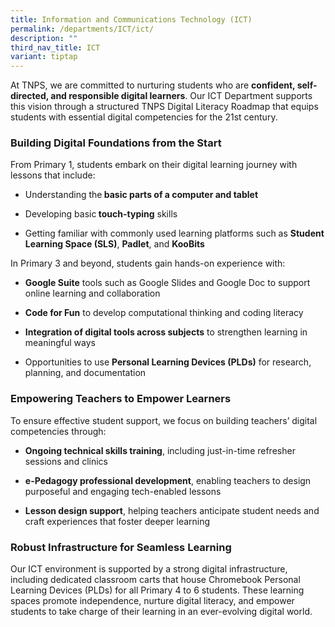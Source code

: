 ```yaml
---
title: Information and Communications Technology (ICT)
permalink: /departments/ICT/ict/
description: ""
third_nav_title: ICT
variant: tiptap
---
```

<p>At TNPS, we are committed to nurturing students who are <strong>confident, self-directed, and responsible digital learners</strong>.
Our ICT Department supports this vision through a structured TNPS Digital
Literacy Roadmap that equips students with essential digital competencies
for the 21st century.</p>
<p></p>
<h3><strong>Building Digital Foundations from the Start</strong></h3>
<p>From Primary 1, students embark on their digital learning journey with
lessons that include:</p>
<ul data-tight="true" class="tight">
<li>
<p>Understanding the<strong> basic parts of a computer and tablet</strong>
</p>
</li>
<li>
<p>Developing basic<strong> touch-typing</strong> skills</p>
</li>
<li>
<p>Getting familiar with commonly used learning platforms such as <strong>Student Learning Space (SLS)</strong>, <strong>Padlet</strong>,
and <strong>KooBits</strong>
</p>
</li>
</ul>
<p>In Primary 3 and beyond, students gain hands-on experience with:</p>
<ul data-tight="true" class="tight">
<li>
<p><strong>Google Suite</strong> tools such as Google Slides and Google Doc
to support online learning and collaboration</p>
</li>
<li>
<p><strong>Code for Fun</strong> to develop computational thinking and coding
literacy</p>
</li>
<li>
<p><strong>Integration of digital tools across subjects</strong> to strengthen
learning in meaningful ways</p>
</li>
<li>
<p>Opportunities to use <strong>Personal Learning Devices (PLDs)</strong> for
research, planning, and documentation</p>
</li>
</ul>
<p></p>
<h3><strong>Empowering Teachers to Empower Learners</strong></h3>
<p>To ensure effective student support, we focus on building teachers’ digital
competencies through:</p>
<ul data-tight="true" class="tight">
<li>
<p><strong>Ongoing technical skills training</strong>, including just-in-time
refresher sessions and clinics</p>
</li>
<li>
<p><strong>e-Pedagogy professional development</strong>, enabling teachers
to design purposeful and engaging tech-enabled lessons</p>
</li>
<li>
<p><strong>Lesson design support</strong>, helping teachers anticipate student
needs and craft experiences that foster deeper learning</p>
</li>
</ul>
<p></p>
<h3><strong>Robust Infrastructure for Seamless Learning</strong></h3>
<p>Our ICT environment is supported by a strong digital infrastructure, including
dedicated classroom carts that house Chromebook Personal Learning Devices
(PLDs) for all Primary 4 to 6 students. These learning spaces promote independence,
nurture digital literacy, and empower students to take charge of their
learning in an ever-evolving digital world.</p>
<p></p>
<p></p>
